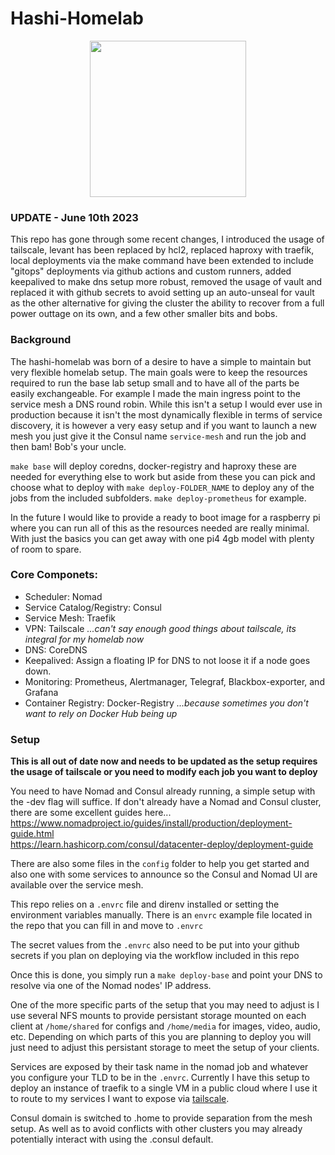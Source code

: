 # Hashi-Homelab
<p align="center">
<img width="250" src="homelab.png" />
</p>

### UPDATE - June 10th 2023

This repo has gone through some recent changes, I introduced the usage of tailscale, levant has been replaced by hcl2, replaced haproxy with traefik, local deployments via the make command have been extended to include "gitops" deployments via github actions and custom runners, added keepalived to make dns setup more robust, removed the usage of vault and replaced it with github secrets to avoid setting up an auto-unseal for vault as the other alternative for giving the cluster the ability to recover from a full power outtage on its own, and a few other smaller bits and bobs.

### Background

The hashi-homelab was born of a desire to have a simple to maintain but very flexible homelab setup. The main goals were to keep the resources required to run the base lab setup small and to have all of the parts be easily exchangeable. For example I made the main ingress point to the service mesh a DNS round robin. While this isn't a setup I would ever use in production because it isn't the most dynamically flexible in terms of service discovery, it is however a very easy setup and if you want to launch a new mesh you just give it the Consul name `service-mesh` and run the job and then bam! Bob's your uncle.  

`make base` will deploy coredns, docker-registry and haproxy these are needed for everything else to work but aside from these you can pick and choose what to deploy with `make deploy-FOLDER_NAME` to deploy any of the jobs from the included subfolders. `make deploy-prometheus` for example.

In the future I would like to provide a ready to boot image for a raspberry pi where you can run all of this as the resources needed are really minimal. With just the basics you can get away with one pi4 4gb model with plenty of room to spare.

### Core Componets:

* Scheduler: Nomad  
* Service Catalog/Registry: Consul  
* Service Mesh: Traefik
* VPN: Tailscale *...can't say enough good things about tailscale, its integral for my homelab now*
* DNS: CoreDNS 
* Keepalived: Assign a floating IP for DNS to not loose it if a node goes down.
* Monitoring: Prometheus, Alertmanager, Telegraf, Blackbox-exporter, and Grafana  
* Container Registry: Docker-Registry  *...because sometimes you don't want to rely on Docker Hub being up*  

### Setup

**This is all out of date now and needs to be updated as the setup requires the usage of tailscale or you need to modify each job you want to deploy**

You need to have Nomad and Consul already running, a simple setup with the -dev flag will suffice. If don't already have a Nomad and Consul cluster, there are some excellent guides here...  
https://www.nomadproject.io/guides/install/production/deployment-guide.html  
https://learn.hashicorp.com/consul/datacenter-deploy/deployment-guide  

There are also some files in the `config` folder to help you get started and also one with some services to announce so the Consul and Nomad UI are available over the service mesh.

This repo relies on a `.envrc` file and direnv installed or setting the environment variables manually.
There is an `envrc` example file located in the repo that you can fill in and move to `.envrc`

The secret values from the `.envrc` also need to be put into your github secrets if you plan on deploying via the workflow included in this repo

Once this is done, you simply run a `make deploy-base` and point your DNS to resolve via one of the Nomad nodes' IP address.  

One of the more specific parts of the setup that you may need to adjust is I use several NFS mounts to provide persistant storage mounted on each client at `/home/shared` for configs and `/home/media` for images, video, audio, etc. Depending on which parts of this you are planning to deploy you will just need to adjust this persistant storage to meet the setup of your clients.

Services are exposed by their task name in the nomad job and whatever you configure your TLD to be in the `.envrc`. Currently I have this setup to deploy an instance of traefik to a single VM in a public cloud where I use it to route to my services I want to expose via [tailscale](http://www.tailscale.com). 

Consul domain is switched to .home to provide separation from the mesh setup. As well as to avoid conflicts with other clusters you may already potentially interact with using the .consul default.
